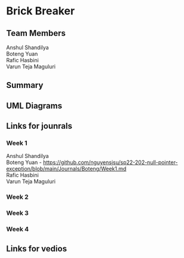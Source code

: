 # Brick Breaker
## Team Members
Anshul Shandilya </br>
Boteng Yuan </br>
Rafic Hasbini </br>
Varun Teja Maguluri </br>
## Summary
## UML Diagrams
## Links for jounrals
### Week 1
Anshul Shandilya </br>
Boteng Yuan - https://github.com/nguyensjsu/sp22-202-null-pointer-exception/blob/main/Journals/Boteng/Week1.md </br>
Rafic Hasbini </br>
Varun Teja Maguluri </br>
### Week 2
### Week 3
### Week 4
## Links for vedios
